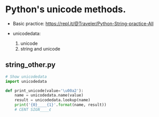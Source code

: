 # Python's unicode methods.
* Basic practice: https://repl.it/@Traveler/Python-String-practice-All

* unicodedata:
    1. unicode
    2. string and unicode

## string_other.py
```python
# Show unicodedata
import unicodedata

def print_unicode(value='\u00a2'):
    name = unicodedata.name(value)
    result = unicodedata.lookup(name)
    print('{0}____{1}'.format(name, result))
    # CENT SIGN____¢
```
